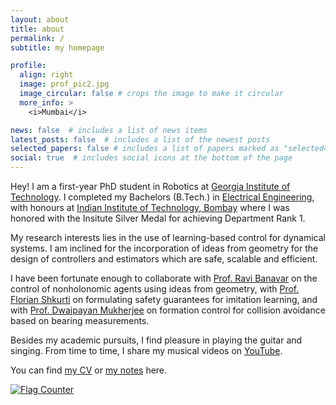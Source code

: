 ```yaml
---
layout: about
title: about
permalink: /
subtitle: my homepage

profile:
  align: right
  image: prof_pic2.jpg
  image_circular: false # crops the image to make it circular
  more_info: >
    <i>Mumbai</i>

news: false  # includes a list of news items
latest_posts: false  # includes a list of the newest posts
selected_papers: false # includes a list of papers marked as "selected={true}"
social: true  # includes social icons at the bottom of the page
---
```

Hey! I am a first-year PhD student in Robotics at [Georgia Institute of Technology](https://research.gatech.edu/robotics). I completed my Bachelors (B.Tech.) in [Electrical Engineering](https://www.ee.iitb.ac.in/web/index.php), with honours at [Indian Institute of Technology, Bombay](https://www.iitb.ac.in/) where I was honored with the Insitute Silver Medal for achieving Department Rank 1.

My research interests lies in the use of learning-based control for dynamical systems. I am inclined for the incorporation of ideas from geometry for the design of controllers and estimators which are safe, scalable and efficient.

I have been fortunate enough to collaborate with [Prof. Ravi Banavar](https://sites.google.com/view/ravibanavar/home) on the control of nonholonomic agents using ideas from geometry, with [Prof. Florian Shkurti](https://www.cs.toronto.edu/~florian/) on formulating safety guarantees for imitation learning, and with [Prof. Dwaipayan Mukherjee](https://www.ee.iitb.ac.in/web/people/dwaipayan-mukherjee/) on formation control for collision avoidance based on bearing measurements.

Besides my academic pursuits, I find pleasure in playing the guitar and singing. From time to time, I share my musical videos on [YouTube](https://www.youtube.com/channel/UC8ZHIwbr0UDpE_8VIRruQgQ).

You can find [my CV](https://dokania-tanmay.github.io/assets/pdf/tanmay_cv.pdf) or [my notes](https://dokania-tanmay.github.io/courses/) here.

<a href="https://info.flagcounter.com/eGTb"><img src="https://s11.flagcounter.com/count2/eGTb/bg_FFFFFF/txt_000000/border_CCCCCC/columns_2/maxflags_10/viewers_0/labels_0/pageviews_0/flags_0/percent_0/" alt="Flag Counter" border="0"></a>
